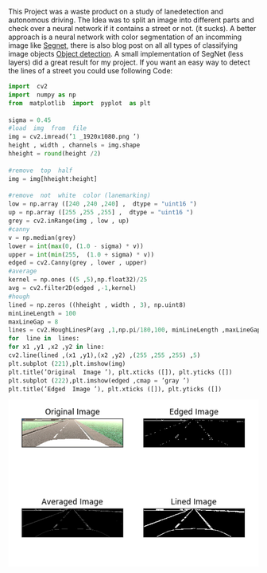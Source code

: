 This Project was a waste product on a study of lanedetection and autonomous driving.
The Idea was to split an image into different parts and check over a neural network if it contains a street or not. (it sucks). A better approach is a neural network with color segmentation of an incomming image like [Segnet](http://mi.eng.cam.ac.uk/projects/segnet/), there is also blog post on all all types of classifying image objects [Object detection](https://medium.com/weightsandbiases/car-image-segmentation-using-convolutional-neural-nets-7642448028f6). A small implementation of SegNet (less layers) did a great result for my project. If you want an easy way to detect the lines of a street you could use following Code:

```python
import  cv2
import  numpy as np
from  matplotlib  import  pyplot  as plt

sigma = 0.45
#load  img  from  file
img = cv2.imread(’1 _1920x1080.png ’)
height , width , channels = img.shape
hheight = round(height /2)

#remove  top  half
img = img[hheight:height]

#remove  not  white  color (lanemarking)
low = np.array ([240 ,240 ,240] ,  dtype = "uint16 ")
up = np.array ([255 ,255 ,255] ,  dtype = "uint16 ")
grey = cv2.inRange(img , low , up)
#canny
v = np.median(grey)
lower = int(max(0, (1.0 - sigma) * v))
upper = int(min(255,  (1.0 + sigma) * v))
edged = cv2.Canny(grey , lower , upper)
#average
kernel = np.ones ((5 ,5),np.float32)/25
avg = cv2.filter2D(edged ,-1,kernel)
#hough
lined = np.zeros ((hheight , width , 3), np.uint8)
minLineLength = 100
maxLineGap = 8
lines = cv2.HoughLinesP(avg ,1,np.pi/180,100, minLineLength ,maxLineGap)
for  line in  lines:
for x1 ,y1 ,x2 ,y2 in line:
cv2.line(lined ,(x1 ,y1),(x2 ,y2) ,(255 ,255 ,255) ,5)
plt.subplot (221),plt.imshow(img)
plt.title(’Original  Image ’), plt.xticks ([]), plt.yticks ([])
plt.subplot (222),plt.imshow(edged ,cmap = ’gray ’)
plt.title(’Edged  Image ’), plt.xticks ([]), plt.yticks ([])
```

![Example Image](https://github.com/alex-ta/LaneDetection/blob/master/simplecannyhough.PNG)
